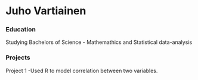 # Juho Vartiainen

### Education
Studying Bachelors of Science - Mathemathics and Statistical data-analysis

### Projects
Project 1
-Used R to model correlation between two variables.
